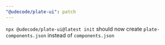 ```yaml
---
"@udecode/plate-ui": patch
---
```


`npx @udecode/plate-ui@latest init` should now create `plate-components.json` instead of `components.json`
